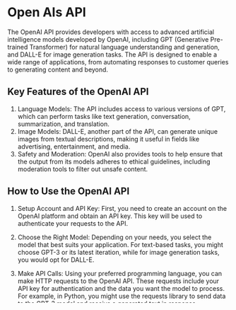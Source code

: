 # Open AIs API

The OpenAI API provides developers with access to advanced artificial intelligence models developed by OpenAI, including GPT (Generative Pre-trained Transformer) for natural language understanding and generation, and DALL-E for image generation tasks. The API is designed to enable a wide range of applications, from automating responses to customer queries to generating content and beyond.

## Key Features of the OpenAI API
1) Language Models: The API includes access to various versions of GPT, which can perform tasks like text generation, conversation, summarization, and translation.
2) Image Models: DALL-E, another part of the API, can generate unique images from textual descriptions, making it useful in fields like advertising, entertainment, and media.
3) Safety and Moderation: OpenAI also provides tools to help ensure that the output from its models adheres to ethical guidelines, including moderation tools to filter out unsafe content.

## How to Use the OpenAI API
1) Setup Account and API Key: First, you need to create an account on the OpenAI platform and obtain an API key. This key will be used to authenticate your requests to the API.

2) Choose the Right Model: Depending on your needs, you select the model that best suits your application. For text-based tasks, you might choose GPT-3 or its latest iteration, while for image generation tasks, you would opt for DALL-E.

3) Make API Calls: Using your preferred programming language, you can make HTTP requests to the OpenAI API. These requests include your API key for authentication and the data you want the model to process. For example, in Python, you might use the requests library to send data to the GPT-3 model and receive a generated text in response.

4) Handle API Responses: The API will return a response in JSON format, which your application can then process. This might involve displaying generated text on a website, incorporating it into a software application, or using generated images in various media.

5) Iterate and Refine: As with any integration, you may need to refine your queries based on the initial performance of the API in your application. OpenAI provides detailed documentation and community support to help troubleshoot and optimize your use of their models.

## Best Practices
1) Rate Limiting: Be mindful of the number of requests you send to avoid hitting rate limits.
2) Data Privacy: Ensure that the data you send for processing complies with privacy regulations and OpenAI's use case policies.
3) Regular Updates: Stay updated with any changes or improvements in the API and models to ensure compatibility and improve functionality.

By integrating the OpenAI API into applications, startups can leverage cutting-edge AI technology to enhance functionality, streamline processes, and create new user experiences. Whether you're building a chatbot, an editorial assistant, or an image generation tool, the OpenAI API provides a robust foundation for your AI needs.

## Examples:
- https://mammothedu.github.io
  - Code at https://github.com/MammothEdu/MammothEdu.github.io
